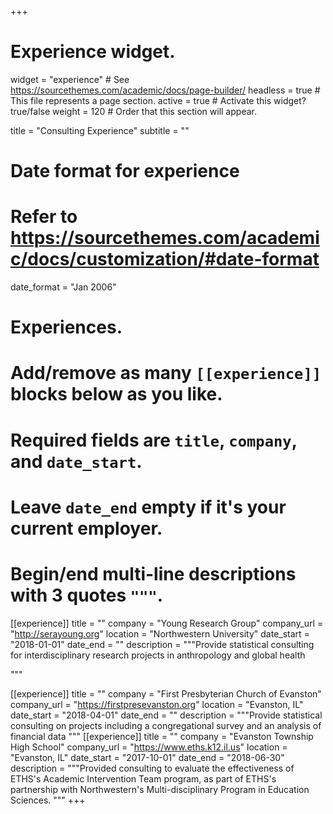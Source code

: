 +++
# Experience widget.
widget = "experience"  # See https://sourcethemes.com/academic/docs/page-builder/
headless = true  # This file represents a page section.
active = true  # Activate this widget? true/false
weight = 120  # Order that this section will appear.

title = "Consulting Experience"
subtitle = ""

# Date format for experience
#   Refer to https://sourcethemes.com/academic/docs/customization/#date-format
date_format = "Jan 2006"

# Experiences.
#   Add/remove as many `[[experience]]` blocks below as you like.
#   Required fields are `title`, `company`, and `date_start`.
#   Leave `date_end` empty if it's your current employer.
#   Begin/end multi-line descriptions with 3 quotes `"""`.
[[experience]]
  title = ""
  company = "Young Research Group"
  company_url = "http://serayoung.org"
  location = "Northwestern University"
  date_start = "2018-01-01"
  date_end = ""
  description = """Provide statistical consulting for interdisciplinary research projects 
in anthropology and global health 

"""

[[experience]]
  title = ""
  company = "First Presbyterian Church of Evanston"
  company_url = "https://firstpresevanston.org"
  location = "Evanston, IL"
  date_start = "2018-04-01"
  date_end = ""
  description = """Provide statistical consulting on projects including a congregational survey and an analysis of financial data
"""
[[experience]]
  title = ""
  company = "Evanston Township High School"
  company_url = "https://www.eths.k12.il.us"
  location = "Evanston, IL"
  date_start = "2017-10-01"
  date_end = "2018-06-30"
  description = """Provided consulting to evaluate the effectiveness of ETHS's Academic Intervention Team program, as part of ETHS's partnership with Northwestern's Multi-disciplinary Program in Education Sciences.
"""
+++
